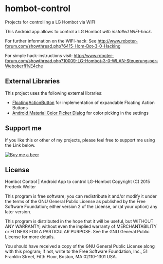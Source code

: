 # hombot-control
Projects for controlling a LG Hombot via WIFI

This Android app allows to control a LG Hombot *with installed WIFI-hack*.

For further information on the WIFI-hack: See http://www.roboter-forum.com/showthread.php?6415-Hom-Bot-3-0-Hacking

For simple hack-instructions visit: http://www.roboter-forum.com/showthread.php?10009-LG-Hombot-3-0-WLAN-Steuerung-per-Weboberfl%E4che

## External Libraries

This project uses the following external libraries:

* [FloatingActionButton](https://github.com/futuresimple/android-floating-action-button) for implementation of expandable Floating Action Buttons
* [Android Material Color Picker Dialog](https://github.com/Pes8/android-material-color-picker-dialog) for color picking in the settings

## Support me

If you like this or other of my projects, please feel free to support me using the Link below.

[![Buy me a beer](https://img.shields.io/badge/buy%20me%20a%20beer-PayPal-green.svg)](https://www.paypal.me/FrederikWolter/1)

## License

Hombot Control | Android App to control LG-Hombot
Copyright (C) 2015 Frederik Wolter

This program is free software; you can redistribute it and/or modify
it under the terms of the GNU General Public License as published by
the Free Software Foundation; either version 2 of the License, or
(at your option) any later version.

This program is distributed in the hope that it will be useful,
but WITHOUT ANY WARRANTY; without even the implied warranty of
MERCHANTABILITY or FITNESS FOR A PARTICULAR PURPOSE.  See the
GNU General Public License for more details.

You should have received a copy of the GNU General Public License along
with this program; if not, write to the Free Software Foundation, Inc.,
51 Franklin Street, Fifth Floor, Boston, MA 02110-1301 USA.
